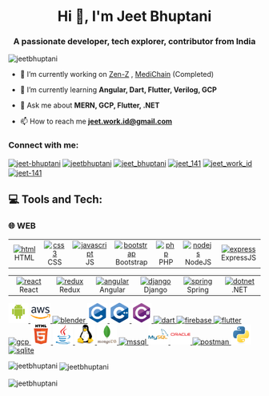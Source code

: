 <h1 align="center">Hi 👋, I'm Jeet Bhuptani</h1>
<h3 align="center">A passionate developer, tech explorer, contributor from India</h3>

<p align="left"> <img src="https://komarev.com/ghpvc/?username=jeetbhuptani&label=Profile%20views&color=0e75b6&style=flat" alt="jeetbhuptani" /> </p>

- 🔭 I’m currently working on [Zen-Z](https://github.com/desaikrish/Zen-Z) , [MediChain](https://github.com/jeetbhuptani/MediChain) (Completed)

- 🌱 I’m currently learning **Angular, Dart, Flutter, Verilog, GCP**

- 💬 Ask me about **MERN, GCP, Flutter, .NET**

- 📫 How to reach me **jeet.work.id@gmail.com**

<h3 align="left">Connect with me:</h3>
<p align="left">
<a href="https://codepen.io/jeet-bhuptani" target="blank"><img align="center" src="https://raw.githubusercontent.com/rahuldkjain/github-profile-readme-generator/master/src/images/icons/Social/codepen.svg" alt="jeet-bhuptani" height="30" width="40" /></a>
<a href="https://twitter.com/jeetbhuptani" target="blank"><img align="center" src="https://raw.githubusercontent.com/rahuldkjain/github-profile-readme-generator/master/src/images/icons/Social/twitter.svg" alt="jeetbhuptani" height="30" width="40" /></a>
<a href="https://instagram.com/jeet_bhuptani" target="blank"><img align="center" src="https://raw.githubusercontent.com/rahuldkjain/github-profile-readme-generator/master/src/images/icons/Social/instagram.svg" alt="jeet_bhuptani" height="30" width="40" /></a>
<a href="https://www.codechef.com/users/jeet_141" target="blank"><img align="center" src="https://cdn.jsdelivr.net/npm/simple-icons@3.1.0/icons/codechef.svg" alt="jeet_141" height="30" width="40" /></a>
<a href="https://www.hackerrank.com/jeet_work_id" target="blank"><img align="center" src="https://raw.githubusercontent.com/rahuldkjain/github-profile-readme-generator/master/src/images/icons/Social/hackerrank.svg" alt="jeet_work_id" height="30" width="40" /></a>
<a href="https://www.leetcode.com/jeet-141" target="blank"><img align="center" src="https://raw.githubusercontent.com/rahuldkjain/github-profile-readme-generator/master/src/images/icons/Social/leet-code.svg" alt="jeet-141" height="30" width="40" /></a>
</p>

## 💻 Tools and Tech:
### 🌐 WEB
<table align="center">
  <tr>
    <td align="center" width="90">
      <a href="https://git-scm.com/" target="_blank" rel="noreferrer"> <img src="https://skillicons.dev/icons?i=html" alt="html" width="40" height="40"/></a><br>HTML </td>
    <td align="center" width="90">
      <a href="https://www.w3schools.com/css/" target="_blank" rel="noreferrer"><img src="https://skillicons.dev/icons?i=css" alt="css3" width="40" height="40"/> </a> 
      <br>CSS
    </td>
    <td align="center" width="90">
      <a href="https://developer.mozilla.org/en-US/docs/Web/JavaScript" target="_blank" rel="noreferrer"><img src="https://skillicons.dev/icons?i=javascript" alt="javascript" width="40" height="40"/></a>
        <br>JS
    </td>
    <td align="center" width="90">
        <a href="https://getbootstrap.com" target="_blank" rel="noreferrer"> <img src="https://skillicons.dev/icons?i=bootstrap" alt="bootstrap" width="40" height="40"/> </a>
      <br>Bootstrap
    </td>
    <td align="center" width="90">
      <a href="https://www.php.net" target="_blank" rel="noreferrer"> <img src="https://skillicons.dev/icons?i=php" alt="php" width="40" height="40"/> </a>
      <br>PHP
    </td>
    <td align="center" width="90">
      <a href="https://nodejs.org" target="_blank" rel="noreferrer"> <img src="https://skillicons.dev/icons?i=nodejs" alt="nodejs" width="40" height="40"/> </a>
      <br>NodeJS
    </td>
    <td align="center" width="90">
         <a href="https://expressjs.com" target="_blank" rel="noreferrer"> <img src="https://skillicons.dev/icons?i=expressjs" alt="express" width="40" height="40"/> </a>
      <br>ExpressJS
  </tr>
</table>
<table align="center">
  <tr>
        </td>
    <td align="center" width="90">
         <a href="https://reactjs.org/" target="_blank" rel="noreferrer"> <img src="https://skillicons.dev/icons?i=react" alt="react" width="40" height="40"/> </a>
      <br>React
    </td>
    <td align="center" width="90">
        <a href="https://redux.js.org" target="_blank" rel="noreferrer"> <img src="https://skillicons.dev/icons?i=redux" alt="redux" width="40" height="40"/> </a>
      <br>Redux
    </td>
    <td align="center" width="90">
        <a href="https://angular.io" target="_blank" rel="noreferrer"> <img src="https://skillicons.dev/icons?i=angular" alt="angular" width="40" height="40"/> </a>
      <br>Angular
    </td>
    <td align="center" width="90">
        <a href="https://www.djangoproject.com/" target="_blank" rel="noreferrer"> <img src="https://skillicons.dev/icons?i=django" alt="django" width="40" height="40"/> </a>
      <br>Django
    </td>
    <td align="center" width="90">
        <a href="https://spring.io/" target="_blank" rel="noreferrer"> <img src="https://skillicons.dev/icons?i=spring" alt="spring" width="40" height="40"/> </a>
      <br>Spring
    </td>    
    <td align="center" width="90">
        <a href="https://dotnet.microsoft.com/" target="_blank" rel="noreferrer"> <img src="https://skillicons.dev/icons?i=dotnet" alt="dotnet" width="40" height="40"/> </a>
      <br>.NET
    </td>
  </tr>
</table>
 <a href="https://developer.android.com" target="_blank" rel="noreferrer"> <img src="https://raw.githubusercontent.com/devicons/devicon/master/icons/android/android-original-wordmark.svg" alt="android" width="40" height="40"/> </a> 
     <a href="https://aws.amazon.com" target="_blank" rel="noreferrer"> <img src="https://raw.githubusercontent.com/devicons/devicon/master/icons/amazonwebservices/amazonwebservices-original-wordmark.svg" alt="aws" width="40" height="40"/> </a> <a href="https://www.blender.org/" target="_blank" rel="noreferrer"> <img src="https://download.blender.org/branding/community/blender_community_badge_white.svg" alt="blender" width="40" height="40"/> </a>  <a href="https://www.cprogramming.com/" target="_blank" rel="noreferrer"> <img src="https://raw.githubusercontent.com/devicons/devicon/master/icons/c/c-original.svg" alt="c" width="40" height="40"/> </a> <a href="https://www.w3schools.com/cpp/" target="_blank" rel="noreferrer"> <img src="https://raw.githubusercontent.com/devicons/devicon/master/icons/cplusplus/cplusplus-original.svg" alt="cplusplus" width="40" height="40"/> </a> <a href="https://www.w3schools.com/cs/" target="_blank" rel="noreferrer"> <img src="https://raw.githubusercontent.com/devicons/devicon/master/icons/csharp/csharp-original.svg" alt="csharp" width="40" height="40"/> </a>  <a href="https://dart.dev" target="_blank" rel="noreferrer"> <img src="https://www.vectorlogo.zone/logos/dartlang/dartlang-icon.svg" alt="dart" width="40" height="40"/> </a>   <a href="https://firebase.google.com/" target="_blank" rel="noreferrer"> <img src="https://www.vectorlogo.zone/logos/firebase/firebase-icon.svg" alt="firebase" width="40" height="40"/> </a> <a href="https://flutter.dev" target="_blank" rel="noreferrer"> <img src="https://www.vectorlogo.zone/logos/flutterio/flutterio-icon.svg" alt="flutter" width="40" height="40"/> </a> <a href="https://cloud.google.com" target="_blank" rel="noreferrer"> <img src="https://www.vectorlogo.zone/logos/google_cloud/google_cloud-icon.svg" alt="gcp" width="40" height="40"/> </a> <a href="https://www.w3.org/html/" target="_blank" rel="noreferrer"> <img src="https://raw.githubusercontent.com/devicons/devicon/master/icons/html5/html5-original-wordmark.svg" alt="html5" width="40" height="40"/> </a> <a href="https://www.java.com" target="_blank" rel="noreferrer"> <img src="https://raw.githubusercontent.com/devicons/devicon/master/icons/java/java-original.svg" alt="java" width="40" height="40"/> </a>  </a> <a href="https://www.linux.org/" target="_blank" rel="noreferrer"> <img src="https://raw.githubusercontent.com/devicons/devicon/master/icons/linux/linux-original.svg" alt="linux" width="40" height="40"/> </a> <a href="https://www.mongodb.com/" target="_blank" rel="noreferrer"> <img src="https://raw.githubusercontent.com/devicons/devicon/master/icons/mongodb/mongodb-original-wordmark.svg" alt="mongodb" width="40" height="40"/> </a> <a href="https://www.microsoft.com/en-us/sql-server" target="_blank" rel="noreferrer"> <img src="https://www.svgrepo.com/show/303229/microsoft-sql-server-logo.svg" alt="mssql" width="40" height="40"/> </a> <a href="https://www.mysql.com/" target="_blank" rel="noreferrer"> <img src="https://raw.githubusercontent.com/devicons/devicon/master/icons/mysql/mysql-original-wordmark.svg" alt="mysql" width="40" height="40"/> </a>  <a href="https://www.oracle.com/" target="_blank" rel="noreferrer"> <img src="https://raw.githubusercontent.com/devicons/devicon/master/icons/oracle/oracle-original.svg" alt="oracle" width="40" height="40"/> </a>  <a href="https://postman.com" target="_blank" rel="noreferrer"> <img src="https://www.vectorlogo.zone/logos/getpostman/getpostman-icon.svg" alt="postman" width="40" height="40"/> </a> <a href="https://www.python.org" target="_blank" rel="noreferrer"> <img src="https://raw.githubusercontent.com/devicons/devicon/master/icons/python/python-original.svg" alt="python" width="40" height="40"/> </a>   <a href="https://www.sqlite.org/" target="_blank" rel="noreferrer"> <img src="https://www.vectorlogo.zone/logos/sqlite/sqlite-icon.svg" alt="sqlite" width="40" height="40"/> </a> </p>

<p><img align="left" src="https://github-readme-stats.vercel.app/api/top-langs?username=jeetbhuptani&show_icons=true&locale=en&layout=compact" alt="jeetbhuptani" /></p>

<p>&nbsp;<img align="center" src="https://github-readme-stats.vercel.app/api?username=jeetbhuptani&show_icons=true&locale=en" alt="jeetbhuptani" /></p>

<p><img align="center" src="https://github-readme-streak-stats.herokuapp.com/?user=jeetbhuptani&" alt="jeetbhuptani" /></p>
